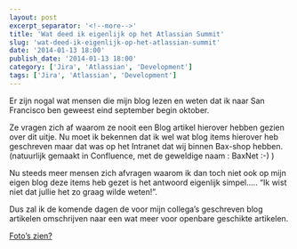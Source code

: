 ```yaml
---
layout: post
excerpt_separator: '<!--more-->'
title: 'Wat deed ik eigenlijk op het Atlassian Summit'
slug: 'wat-deed-ik-eigenlijk-op-het-atlassian-summit'
date: '2014-01-13 18:00'
publish_date: '2014-01-13 18:00'
category: ['Jira', 'Atlassian', 'Development']
tags: ['Jira', 'Atlassian', 'Development']
---
```

Er zijn nogal wat mensen die mijn blog lezen en weten dat ik naar San
Francisco ben geweest eind september begin oktober.

Ze vragen zich af waarom ze nooit een Blog artikel hierover hebben gezien over
dit uitje. Nu moet ik bekennen dat ik wel wat blog items hierover heb
geschreven maar dat was op het Intranet dat wij binnen Bax-shop hebben.
(natuurlijk gemaakt in Confluence, met de geweldige naam : BaxNet :-) )  
  
Nu steeds meer mensen zich afvragen waarom ik dan toch niet ook op mijn eigen
blog deze items heb gezet is het antwoord eigenlijk simpel….. “Ik wist niet
dat jullie het zo graag wilde weten!”.  
  
Dus zal ik de komende dagen de voor mijn collega’s geschreven blog artikelen
omschrijven naar een wat meer voor openbare geschikte artikelen.  
  
[Foto’s zien?](http://www.flickr.com/photos/tvds/sets/72157639653073306/)

